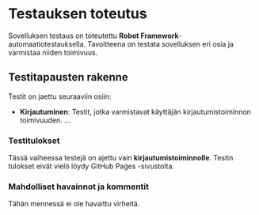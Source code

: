 # Testauksen toteutus

Sovelluksen testaus on toteutettu **Robot Framework**-automaatiotestauksella. Tavoitteena on testata sovelluksen eri osia ja varmistaa niiden toimivuus.

## Testitapausten rakenne

Testit on jaettu seuraaviin osiin:
- **Kirjautuminen**: Testit, jotka varmistavat käyttäjän kirjautumistoiminnon toimivuuden.
...

### Testitulokset

Tässä vaiheessa testejä on ajettu vain **kirjautumistoiminnolle**. 
Testin tulokset eivät vielö löydy GitHub Pages -sivustolta.

### Mahdolliset havainnot ja kommentit

Tähän mennessä ei ole havaittu virheitä.
